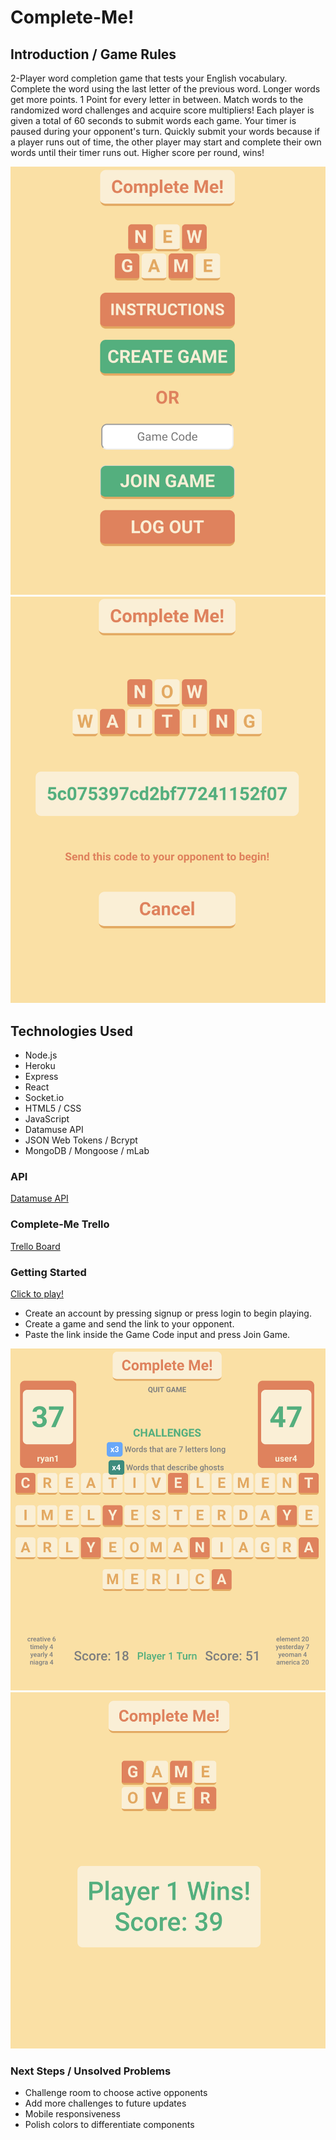 # Complete-Me!

## Introduction / Game Rules
2-Player word completion game that tests your English vocabulary.
Complete the word using the last letter of the previous word.
Longer words get more points. 1 Point for every letter in between.
Match words to the randomized word challenges and acquire score multipliers!
Each player is given a total of 60 seconds to submit words each game.
Your timer is paused during your opponent's turn.
Quickly submit your words because if a player runs out of time, the other player may start and complete their own words until their timer runs out.
Higher score per round, wins!

<img src="./public/images/main-page.png">
<img src="./public/images/waiting-page.png">

## Technologies Used 
- Node.js 
- Heroku
- Express
- React
- Socket.io
- HTML5 / CSS
- JavaScript
- Datamuse API
- JSON Web Tokens / Bcrypt
- MongoDB / Mongoose / mLab

### API
[Datamuse API](https://www.datamuse.com/api/)

### Complete-Me Trello
[Trello Board](https://trello.com/b/tjasIU3z/complete-me)

### Getting Started
[Click to play!](https://complete-me-multiplayer.herokuapp.com/)
- Create an account by pressing signup or press login to begin playing.
- Create a game and send the link to your opponent.
- Paste the link inside the Game Code input and press Join Game.

<img src="./public/images/game-page.png">
<img src="./public/images/game-over.png">

### Next Steps / Unsolved Problems
- Challenge room to choose active opponents
- Add more challenges to future updates
- Mobile responsiveness
- Polish colors to differentiate components
